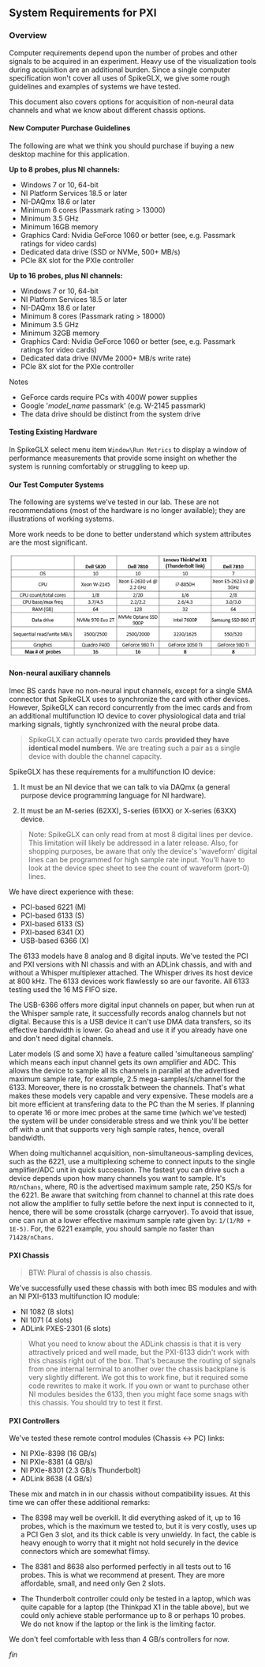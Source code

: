 ## System Requirements for PXI

### Overview

Computer requirements depend upon the number of probes and other signals
to be acquired in an experiment. Heavy use of the visualization tools
during acquisition are an additional burden. Since a single computer
specification won't cover all uses of SpikeGLX, we give some rough
guidelines and examples of systems we have tested.

This document also covers options for acquisition of non-neural data
channels and what we know about different chassis options.

#### New Computer Purchase Guidelines

The following are what we think you should purchase if buying a new
desktop machine for this application.

__Up to 8 probes, plus NI channels:__

* Windows 7 or 10, 64-bit
* NI Platform Services 18.5 or later
* NI-DAQmx 18.6 or later
* Minimum 6 cores (Passmark rating > 13000)
* Minimum 3.5 GHz
* Minimum 16GB memory
* Graphics Card: Nvidia GeForce 1060 or better (see, e.g. Passmark ratings for video cards)
* Dedicated data drive (SSD or NVMe, 500+ MB/s)
* PCIe 8X slot for the PXIe controller

__Up to 16 probes, plus NI channels:__

* Windows 7 or 10, 64-bit
* NI Platform Services 18.5 or later
* NI-DAQmx 18.6 or later
* Minimum 8 cores (Passmark rating > 18000)
* Minimum 3.5 GHz
* Minimum 32GB memory
* Graphics Card: Nvidia GeForce 1060 or better (see, e.g. Passmark ratings for video cards)
* Dedicated data drive (NVMe 2000+ MB/s write rate)
* PCIe 8X slot for the PXIe controller

Notes

* GeForce cards require PCs with 400W power supplies
* Google '_model_name_ passmark' (e.g. W-2145 passmark)
* The data drive should be distinct from the system drive

#### Testing Existing Hardware

In SpikeGLX select menu item `Window\Run Metrics` to display a window
of performance measurements that provide some insight on whether the system
is running comfortably or struggling to keep up.

#### Our Test Computer Systems

The following are systems we've tested in our lab. These are not
recommendations (most of the hardware is no longer available);
they are illustrations of working systems.

More work needs to be done to better understand which system attributes
are the most significant.

![Test Systems](SysReqTblPXI.png)

#### Non-neural auxiliary channels

Imec BS cards have no non-neural input channels, except for a single SMA
connector that SpikeGLX uses to synchronize the card with other devices.
However, SpikeGLX can record concurrently from the imec cards and from
an additional multifunction IO device to cover physiological data and
trial marking signals, tightly synchronized with the neural probe data.

>SpikeGLX can actually operate two cards **provided they have identical
model numbers**. We are treating such a pair as a single device with
double the channel capacity.

SpikeGLX has these requirements for a multifunction IO device:

1. It must be an NI device that we can talk to via DAQmx (a general
purpose device programming language for NI hardware).

2. It must be an M-series (62XX), S-series (61XX) or X-series
(63XX) device.

>Note: SpikeGLX can only read from at most 8 digital lines per device.
This limitation will likely be addressed in a later release. Also, for
shopping purposes, be aware that only the device's 'waveform' digital
lines can be programmed for high sample rate input. You'll have to look
at the device spec sheet to see the count of waveform (port-0) lines.

We have direct experience with these:

* PCI-based 6221 (M)
* PCI-based 6133 (S)
* PXI-based 6133 (S)
* PXI-based 6341 (X)
* USB-based 6366 (X)

The 6133 models have 8 analog and 8 digital inputs. We've tested the PCI
and PXI versions with NI chassis and with an ADLink chassis, and with and
without a Whisper multiplexer attached. The Whisper drives its host device
at 800 kHz. The 6133 devices work flawlessly so are our favorite. All 6133
testing used the 16 MS FIFO size.

The USB-6366 offers more digital input channels on paper, but when run at
the Whisper sample rate, it successfully records analog channels but not
digital. Because this is a USB device it can't use DMA data transfers,
so its effective bandwidth is lower. Go ahead and use it if you already
have one and don't need digital channels.

Later models (S and some X) have a feature called 'simultaneous sampling'
which means each input channel gets its own amplifier and ADC. This allows
the device to sample all its channels in parallel at the advertised maximum
sample rate, for example, 2.5 mega-samples/s/channel for the 6133. Moreover,
there is no crosstalk between the channels. That's what makes these models
very capable and very expensive. These models are a bit more efficient
at transfering data to the PC than the M series. If planning to operate
16 or more imec probes at the same time (which we've tested) the system
will be under considerable stress and we think you'll be better off with
a unit that supports very high sample rates, hence, overall bandwidth.

When doing multichannel acquisition, non-simultaneous-sampling devices,
such as the 6221, use a multiplexing scheme to connect inputs to the
single amplifier/ADC unit in quick succession. The fastest you can drive
such a device depends upon how many channels you want to sample. It's
`R0/nChans`, where, R0 is the advertised maximum sample rate, 250 KS/s for
the 6221. Be aware that switching from channel to channel at this rate
does not allow the amplifier to fully settle before the next input is
connected to it, hence, there will be some crosstalk (charge carryover).
To avoid that issue, one can run at a lower effective maximum sample
rate given by: `1/(1/R0 + 1E-5)`. For, the 6221 example, you should sample
no faster than `71428/nChans`.

#### PXI Chassis

>BTW: Plural of chassis is also chassis.

We've successfully used these chassis with both imec BS modules and with
an NI PXI-6133 multifunction IO module:

* NI 1082 (8 slots)
* NI 1071 (4 slots)
* ADLink PXES-2301 (6 slots)

>What you need to know about the ADLink chassis is that it is very
attractively priced and well made, but the PXI-6133 didn't work with
this chassis right out of the box. That's because the routing of signals
from one internal terminal to another over the chassis backplane is very
slightly different. We got this to work fine, but it required some code
rewrites to make it work. If you own or want to purchase other NI modules
besides the 6133, then you might face some snags with this chassis. You
should try to test it first.

#### PXI Controllers

We've tested these remote control modules (Chassis <-> PC) links:

* NI PXIe-8398 (16 GB/s)
* NI PXIe-8381 (4 GB/s)
* NI PXIe-8301 (2.3 GB/s Thunderbolt)
* ADLink 8638  (4 GB/s)

These mix and match in in our chassis without compatibility issues. At this
time we can offer these additional remarks:

* The 8398 may well be overkill. It did everything asked of it, up to 16
probes, which is the maximum we tested to, but it is very costly, uses
up a PCI Gen 3 slot, and its thick cable is very unwieldy. In fact, the
cable is heavy enough to worry that it might not hold securely in the device
connectors which are somewhat flimsy.

* The 8381 and 8638 also performed perfectly in all tests out to 16 probes.
This is what we recommend at present. They are more affordable, small, and
need only Gen 2 slots.

* The Thunderbolt controller could only be tested in a laptop, which was
quite capable for a laptop (the Thinkpad X1 in the table above), but we
could only achieve stable performance up to 8 or perhaps 10 probes. We do
not know if the laptop or the link is the limiting factor.

We don't feel comfortable with less than 4 GB/s controllers for now.


_fin_

